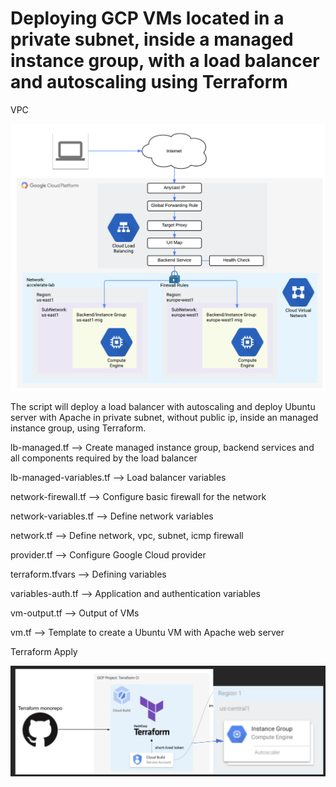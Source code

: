 # Deploying GCP VMs located in a private subnet, inside a managed instance group, with a load balancer and autoscaling using Terraform

VPC 

![VPC](./terraform/vpc.png)


The script will deploy a load balancer with autoscaling and deploy Ubuntu server with Apache in private subnet, without public ip, inside an managed instance group, using Terraform.

lb-managed.tf --> Create managed instance group, backend services and all components required by the load balancer 

lb-managed-variables.tf --> Load balancer variables

network-firewall.tf --> Configure basic firewall for the network

network-variables.tf --> Define network variables

network.tf --> Define network, vpc, subnet, icmp firewall

provider.tf --> Configure Google Cloud provider

terraform.tfvars --> Defining variables 

variables-auth.tf --> Application and authentication variables

vm-output.tf --> Output of VMs 

vm.tf --> Template to create a Ubuntu VM with Apache web server

Terraform Apply

![Terraform](./terraform/terraform-apply.png)

     
